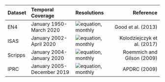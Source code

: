 |Dataset | Temporal Coverage | Resolutions | Reference |
|:---	 | :----   	     |:----	   |  	   ---:|
|  EN4   |January 1950-March 2020 | ![equation](https://render.githubusercontent.com/render/math?math=1.0^{\circ}), monthly | Good et al. (2013)|
| ISAS |  January 2002-April 2020 | ![equation](https://render.githubusercontent.com/render/math?math=0.5^{\circ}), monthly | Kolodziejczyk et al. (2017) |
|Scripps | January 2004-January 2020 | ![equation](https://render.githubusercontent.com/render/math?math=1^{\circ}), monthly | Roemmich and Gilson (2009) |
| IPRC | January 2005-December 2019 | ![equation](https://render.githubusercontent.com/render/math?math=1^{\circ}), monthly | APDRC (2009)|
